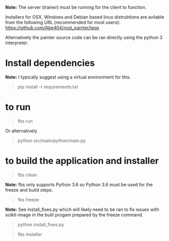 
**Note:** The server (trainer) must be running for the client to function.

Installers for OSX, Windows and Debian based linux distrubtions are avilable from the following URL (recommended for most users):
https://github.com/Abe404/root_painter/tags

Alternatively the painter source code can be ran directly using the python 3 interpreter.

# Install dependencies 
**Note:** I typically suggest using a virtual environment for this.

> pip install -r requirements.txt

# to run
> fbs run

Or alternatively 

> python src/main/python/main.py

# to build the application and installer

> fbs clean

**Note:** fbs only supports Python 3.6 so Python 3.6 must be used for the freeze and build steps.

> fbs freeze

**Note:** See install_fixes.py which will likely need to be ran to fix issues with scikit-image in the built progam prepared by the freeze command.

> python install_fixes.py

> fbs installer
